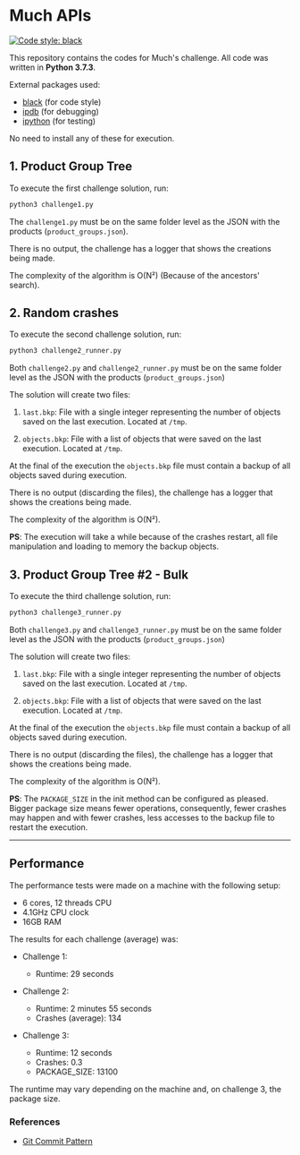 # Much APIs

<a href="https://github.com/psf/black"><img alt="Code style: black" src="https://img.shields.io/badge/code%20style-black-000000.svg"></a>

This repository contains the codes for Much's challenge. All code was written in **Python 3.7.3**.

External packages used:

-   [black](https://pypi.org/project/black/) (for code style)
-   [ipdb](https://pypi.org/project/ipdb/) (for debugging)
-   [ipython](https://pypi.org/project/ipython/) (for testing)

No need to install any of these for execution.

## 1. Product Group Tree

To execute the first challenge solution, run:

```bash
python3 challenge1.py
```

The `challenge1.py` must be on the same folder level as the JSON with the products (`product_groups.json`).

There is no output, the challenge has a logger that shows the creations being made.

The complexity of the algorithm is O(N²) (Because of the ancestors' search).

## 2. Random crashes

To execute the second challenge solution, run:

```bash
python3 challenge2_runner.py
```

Both `challenge2.py` and `challenge2_runner.py` must be on the same folder level as the JSON with the products (`product_groups.json`)

The solution will create two files:

1. `last.bkp`: File with a single integer representing the number of objects saved on the last execution. Located at `/tmp`.

2. `objects.bkp`: File with a list of objects that were saved on the last execution. Located at `/tmp`.

At the final of the execution the `objects.bkp` file must contain a backup of all objects saved during execution.

There is no output (discarding the files), the challenge has a logger that shows the creations being made.

The complexity of the algorithm is O(N²).

**PS**: The execution will take a while because of the crashes restart, all file manipulation and loading to memory the backup objects.

## 3. Product Group Tree #2 - Bulk

To execute the third challenge solution, run:

```bash
python3 challenge3_runner.py
```

Both `challenge3.py` and `challenge3_runner.py` must be on the same folder level as the JSON with the products (`product_groups.json`)

The solution will create two files:

1. `last.bkp`: File with a single integer representing the number of objects saved on the last execution. Located at `/tmp`.

2. `objects.bkp`: File with a list of objects that were saved on the last execution. Located at `/tmp`.

At the final of the execution the `objects.bkp` file must contain a backup of all objects saved during execution.

There is no output (discarding the files), the challenge has a logger that shows the creations being made.

The complexity of the algorithm is O(N²).

**PS**: The `PACKAGE_SIZE` in the init method can be configured as pleased. Bigger package size means fewer operations, consequently, fewer crashes may happen and with fewer crashes, less accesses to the backup file to restart the execution.

---

## Performance

The performance tests were made on a machine with the following setup:

-   6 cores, 12 threads CPU
-   4.1GHz CPU clock
-   16GB RAM

The results for each challenge (average) was:

-   Challenge 1:

    -   Runtime: 29 seconds

-   Challenge 2:

    -   Runtime: 2 minutes 55 seconds
    -   Crashes (average): 134

-   Challenge 3:

    -   Runtime: 12 seconds
    -   Crashes: 0.3
    -   PACKAGE_SIZE: 13100

The runtime may vary depending on the machine and, on challenge 3, the package size.

### References

-   [Git Commit Pattern](https://github.com/sconetto/git-commit-pattern)
